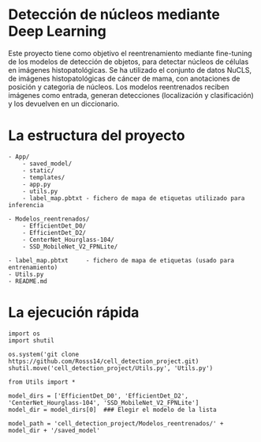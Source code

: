 # Detección de núcleos mediante Deep Learning

Este proyecto tiene como objetivo el reentrenamiento mediante fine-tuning de los modelos de detección de objetos, para detectar núcleos de 
células en imágenes histopatológicas.
Se ha utilizado el conjunto de datos NuCLS, de imágenes histopatológicas de cáncer de mama, con anotaciones de posición y categoria de núcleos.
Los modelos reentrenados reciben imágenes como entrada, generan detecciones (localización y clasificación) y los devuelven en un diccionario.

# La estructura del proyecto
    - App/
        - saved_model/
        - static/ 
        - templates/
        - app.py
        - utils.py
        - label_map.pbtxt - fichero de mapa de etiquetas utilizado para inferencia
    
    - Modelos_reentrenados/
        - EfficientDet_D0/
        - EfficientDet_D2/
        - CenterNet_Hourglass-104/
        - SSD_MobileNet_V2_FPNLite/
    
    - label_map.pbtxt     - fichero de mapa de etiquetas (usado para entrenamiento)
    - Utils.py
    - README.md

# La ejecución rápida

``` 
import os
import shutil

os.system('git clone https://github.com/Rosss14/cell_detection_project.git)
shutil.move('cell_detection_project/Utils.py', 'Utils.py')

from Utils import *

model_dirs = ['EfficientDet_D0', 'EfficientDet_D2', 'CenterNet_Hourglass-104', 'SSD_MobileNet_V2_FPNLite']
model_dir = model_dirs[0]  ### Elegir el modelo de la lista 

model_path = 'cell_detection_project/Modelos_reentrenados/' + model_dir + '/saved_model'




```